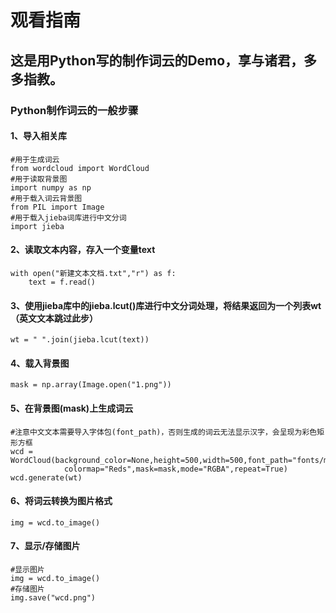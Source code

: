 # 观看指南
## 这是用Python写的制作词云的Demo，享与诸君，多多指教。
### Python制作词云的一般步骤
#### 1、导入相关库
    #用于生成词云
    from wordcloud import WordCloud
    #用于读取背景图
    import numpy as np
    #用于载入词云背景图
    from PIL import Image
    #用于载入jieba词库进行中文分词
    import jieba

#### 2、读取文本内容，存入一个变量text
    with open("新建文本文档.txt","r") as f:
        text = f.read()

#### 3、使用jieba库中的jieba.lcut()库进行中文分词处理，将结果返回为一个列表wt（英文文本跳过此步）
    wt = " ".join(jieba.lcut(text))

#### 4、载入背景图
    mask = np.array(Image.open("1.png"))

#### 5、在背景图(mask)上生成词云
    #注意中文文本需要导入字体包(font_path)，否则生成的词云无法显示汉字，会呈现为彩色矩形方框
    wcd = WordCloud(background_color=None,height=500,width=500,font_path="fonts/msyh.ttc",
                colormap="Reds",mask=mask,mode="RGBA",repeat=True)
    wcd.generate(wt)
    
#### 6、将词云转换为图片格式
    img = wcd.to_image()
    
#### 7、显示/存储图片
    #显示图片
    img = wcd.to_image()
    #存储图片
    img.save("wcd.png")

